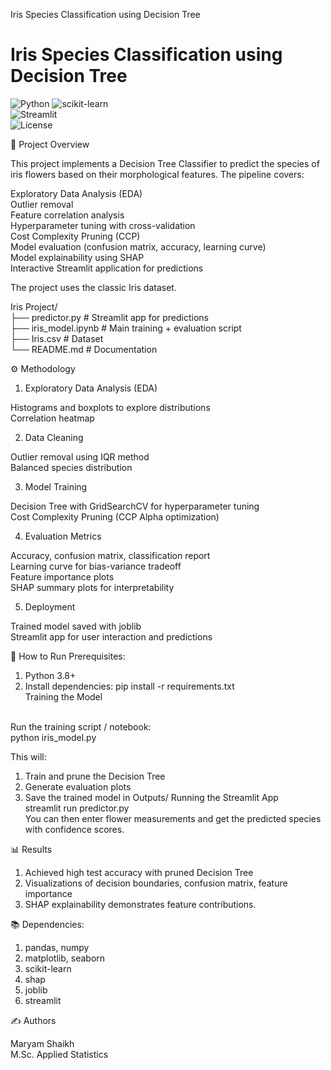 Iris Species Classification using Decision Tree
<br>
# Iris Species Classification using Decision Tree  

![Python](https://img.shields.io/badge/Python-3.8%2B-blue) 
![scikit-learn](https://img.shields.io/badge/scikit--learn-ML-orange)  
![Streamlit](https://img.shields.io/badge/Streamlit-App-brightgreen)  
![License](https://img.shields.io/badge/License-MIT-yellow)  


📌 Project Overview

This project implements a Decision Tree Classifier to predict the species of iris flowers based on their morphological features. The pipeline covers:

Exploratory Data Analysis (EDA)
<br>
Outlier removal
<br>
Feature correlation analysis
<br>
Hyperparameter tuning with cross-validation
<br>
Cost Complexity Pruning (CCP)
<br>
Model evaluation (confusion matrix, accuracy, learning curve)
<br>
Model explainability using SHAP
<br>
Interactive Streamlit application for predictions

The project uses the classic Iris dataset.

Iris Project/
<br>
├── predictor.py            # Streamlit app for predictions
<br>
├── iris_model.ipynb        # Main training + evaluation script
<br>
├── Iris.csv                # Dataset
<br>
└── README.md               # Documentation

⚙️ Methodology

1) Exploratory Data Analysis (EDA)

Histograms and boxplots to explore distributions
<br>
Correlation heatmap

2) Data Cleaning

Outlier removal using IQR method
<br>
Balanced species distribution

3) Model Training

Decision Tree with GridSearchCV for hyperparameter tuning
<br>
Cost Complexity Pruning (CCP Alpha optimization)

4) Evaluation Metrics

Accuracy, confusion matrix, classification report
<br>
Learning curve for bias-variance tradeoff
<br>
Feature importance plots
<br>
SHAP summary plots for interpretability

5) Deployment

Trained model saved with joblib
<br>
Streamlit app for user interaction and predictions

🚀 How to Run
Prerequisites:
1) Python 3.8+
2) Install dependencies:
   pip install -r requirements.txt
   <br>
Training the Model
<br>
Run the training script / notebook:
<br>
   python iris_model.py

This will:
1) Train and prune the Decision Tree
2) Generate evaluation plots
3) Save the trained model in Outputs/
   Running the Streamlit App
   <br>
           streamlit run predictor.py
   <br>
You can then enter flower measurements and get the predicted species with confidence scores.

📊 Results
1) Achieved high test accuracy with pruned Decision Tree
2) Visualizations of decision boundaries, confusion matrix, feature importance
3) SHAP explainability demonstrates feature contributions.

📚 Dependencies:

1) pandas, numpy
2) matplotlib, seaborn
3) scikit-learn
4) shap
5) joblib
6) streamlit

✍️ Authors

Maryam Shaikh
<br>
M.Sc. Applied Statistics
